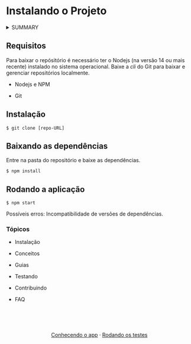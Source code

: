 
# Instalando o Projeto

<details>
<summary>
SUMMARY
</summary>
  
  * Requisitos

* Instalação

* Baixando as dependências
  
</details>



## Requisitos

Para baixar o repósitório é necessário ter o Nodejs  (na versão 14 ou mais recente) instalado no sistema operacional. Baixe a <i>cli</i> do Git para baixar e gerenciar repositórios localmente. 

* Nodejs e NPM

* Git 

## Instalação

```
$ git clone [repo-URL]
```
## Baixando as dependências 

Entre na pasta do repositório e baixe as dependências.

```
$ npm install 
```


## Rodando a aplicação

```
$ npm start
```

Possíveis erros: Incompatibilidade de versões de dependências.


### Tópicos

* Instalação

* Conceitos

* Guias 

* Testando

* Contribuindo

* FAQ



</br>
</br>
</br>
<p align="center"><a href=""> Conhecendo o app</a> · <a href="">Rodando os testes </a></p>
